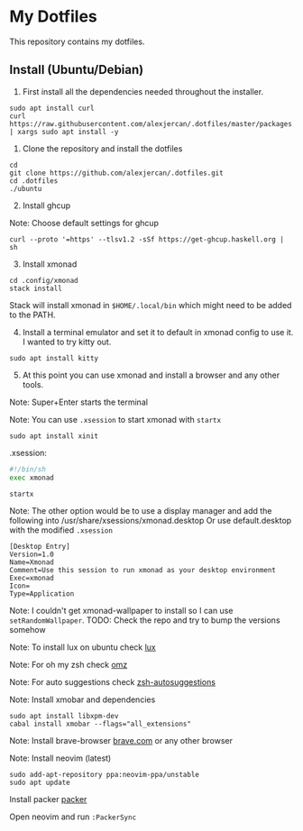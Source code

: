 # My Dotfiles

This repository contains my dotfiles.

## Install (Ubuntu/Debian)

1. First install all the dependencies needed throughout the installer.

```console
sudo apt install curl
curl https://raw.githubusercontent.com/alexjercan/.dotfiles/master/packages.txt | xargs sudo apt install -y
```

1. Clone the repository and install the dotfiles

```console
cd
git clone https://github.com/alexjercan/.dotfiles.git
cd .dotfiles
./ubuntu
```

2. Install ghcup

Note: Choose default settings for ghcup

```console
curl --proto '=https' --tlsv1.2 -sSf https://get-ghcup.haskell.org | sh
```

3. Install xmonad

```console
cd .config/xmonad
stack install
```

Stack will install xmonad in `$HOME/.local/bin` which might need to be added to the PATH.

4. Install a terminal emulator and set it to default in xmonad config to use it. I wanted to try kitty out.

```console
sudo apt install kitty
```

5. At this point you can use xmonad and install a browser and any other tools.

Note: Super+Enter starts the terminal

Note: You can use `.xsession` to start xmonad with `startx`

```console
sudo apt install xinit
```

.xsession:
```bash
#!/bin/sh
exec xmonad
```

```console
startx
```

Note: The other option would be to use a display manager and add the following into /usr/share/xsessions/xmonad.desktop
Or use default.desktop with the modified `.xsession`

```
[Desktop Entry]
Version=1.0
Name=Xmonad
Comment=Use this session to run xmonad as your desktop environment
Exec=xmonad
Icon=
Type=Application
```

Note: I couldn't get xmonad-wallpaper to install so I can use `setRandomWallpaper`. TODO: Check the repo and try to bump the versions somehow

Note: To install lux on ubuntu check [lux](https://github.com/Ventto/lux)

Note: For oh my zsh check [omz](https://github.com/ohmyzsh/ohmyzsh)

Note: For auto suggestions check [zsh-autosuggestions](https://github.com/zsh-users/zsh-autosuggestions)

Note: Install xmobar and dependencies

```console
sudo apt install libxpm-dev
cabal install xmobar --flags="all_extensions"
```

Note: Install brave-browser [brave.com](https://brave.com/linux/) or any other browser

Note: Install neovim (latest)

```console
sudo add-apt-repository ppa:neovim-ppa/unstable
sudo apt update
```

Install packer [packer](https://github.com/wbthomason/packer.nvim)

Open neovim and run `:PackerSync`
